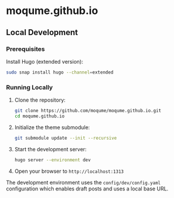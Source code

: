 # moqume.github.io

## Local Development

### Prerequisites

Install Hugo (extended version):
```bash
sudo snap install hugo --channel=extended
```

### Running Locally

1. Clone the repository:
   ```bash
   git clone https://github.com/moqume/moqume.github.io.git
   cd moqume.github.io
   ```

2. Initialize the theme submodule:
   ```bash
   git submodule update --init --recursive
   ```

3. Start the development server:
   ```bash
   hugo server --environment dev
   ```

4. Open your browser to `http://localhost:1313`

The development environment uses the `config/dev/config.yaml` configuration which enables draft posts and uses a local base URL.
